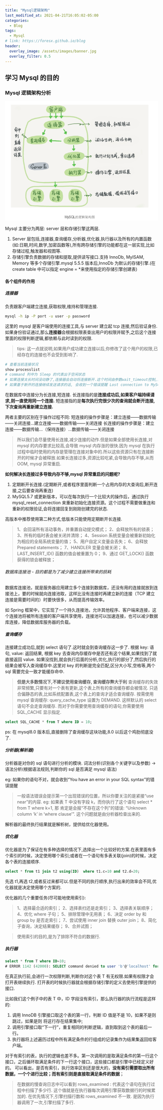 ```yaml
---
title: "Mysql逻辑架构"
last_modified_at: 2021-04-21T16:05:02-05:00
categories:
  - Blog
tags:
  - Mysql
# link: https://foresx.github.io/blog
header:
  overlay_image: /assets/images/banner.jpg
  overlay_filter: 0.5
---
```


## 学习 Mysql 的目的

### Mysql 逻辑架构分析

![Mysql logic](/assets/images/mysql-logic-structure.png)

Mysql 主要分为两层: server 层和存储引擎这两层.

1. Server 层包括,连接器,查询缓存,分析器,优化器,执行器以及所有的内置函数(如:日期,时间,数学,加密函数等),所有跨存储引擎的功能都在这一层实现,比如存储过程,触发器和视图等.
2. 存储引擎负责数据的存储和提取,提供读写接口.支持 InnoDb, MyISAM, Memory 等多个存储引擎.mysql 5.5.5 版本后,InnoDb 为默认的存储引擎.(在 create table 中可以指定 engine = \*来使用指定的存储引擎创建表)

#### 各个组件的作用

##### 连接器

负责跟客户端建立连接,获取权限,维持和管理连接.

```sh
mysql -h ip -P port -u user -p password
```

这里的 mysql 是客户端使用的连接工具,与 server 建立起 tcp 连接,然后验证身份.如果身份验证通过,那么**连接器**会根据权限表查出用户的权限并赋予,之后这个连接里面的权限判断逻辑,都依赖与此时读到的权限.

> tips: 这一点就说明,如果用户成功建立连接以后,你修改了这个用户的权限,已经存在的连接也不会受到影响了.

```sh
# 查看当前连接状况
show processlist
# command 列中为 Sleep 的代表出于空闲状态
# 如果连接太长时间没动静了,连接器会自动将连接断开.这个时间由参数wait_timeout控制,默认为 8h
# 如果基于断开的连接继续发送请求的话, 会收到一个错误提醒 Lost connection to MySQL server during query. 需要重连才能继续请求.
```

在数据库中连接分为长连接,短连接. 长连接指的是**连接成功后,如果客户端持续请求,则一直使用同一个连接.** 短连接指的是**每次执行完很少次的查询就会断开连接,下次查询再重新建立连接.**

两者主要的区别在于操作过程不同:
短连接的操作步骤是：建立连接——数据传输——关闭连接…建立连接——数据传输——关闭连接
长连接的操作步骤是：建立连接——数据传输…（保持连接）…数据传输——关闭连接

> 所以我们会尽量使用长连接,减少连接的动作.但是如果全部使用长连接,对 mysql 的内存要求比较高,会导致 mysql 内存涨的很快.因为 mysql 在执行过程中临时使用的内存是管理在连接对象中的.所以这些资源只有在连接断开的时候才会被释放.如果长连接过多,资源比较吃紧,会导致内存不够,从而 OOM, mysql 异常重启.

**如何解决长连接过多导致内存不够,mysql 异常重启的问题呢?**

1. 定期断开长连接.(定期断开,或者程序里面判断一个占用内存的大查询后,断开连接,之后要查询再重连)
2. MySQL5.7 或更新版本，可以在每次执行一个比较大的操作后，通过执行 mysql_reset_connection 来重新初始化连接资源。这个过程不需要做重连和重新的权限验证,会将连接回复到刚刚创建完的状态.

高版本中推荐使用第二种方式,低版本只能使用定期断开长连接.

> 1、会回滚所有活动事务，并重置自动提交模式；
> 2、会释放所有的锁表；
> 3、所有的临时表会被关闭并清除；
> 4、Session 系统变量会被重新初始化为相应的全局系统变量的值；
> 5、用户自定义变量会丢失；
> 6、会释放 Prepared statements；
> 7、HANDLER 变量会被关闭；
> 8、LAST_INSERT_ID() 函数的值会被重置为 0；
> 9、通过 GET_LOCK() 函数获得的锁会被释放；

###### 数据库连接池 - 目的都是为了减少建立连接所带来的损耗

数据库连接池，就是服务器应用建立多个连接到数据库，还没有用的连接就放到连接池上，要的时候就向连接池取，这样比没有连接时再建立新的连接（TCP 建立连接是需要时间的）时要快很多，从而提高传输效率。

如 Spring 框架中，它实现了一个持久连接池，允许其他程序、客户端来连接，这个连接池将被所有连接的客户端共享使用，连接池可以加速连接，也可以减少数据库连接，降低数据库服务器的负载。

##### 查询缓存

连接建立成功后,就到 select 语句了.这时就会到查询缓存这一步了.
根据 key: 语句, value: 返回结果, 根据 key 去查询内存缓存中是否还有这个结果,如果找到了就直接返回 value. 如果没找到,就会执行后面的分析,优化,执行的部分了,然后执行的结果会被写入查询缓存中.这里对 key 的判断是完全匹配,区分大小写,空格等,两个 sql 需要完全一致才能缓存命中.

> **但是大多数情况下,不建议使用查询缓存, 查询缓存弊大于利** 查询缓存的失效非常频繁,只要有对一个表有更新,这个表上所有的查询缓存都会被情况. 只适合偏静态的表,比如系统配置表,这个表上的查询才适合查询缓存.
> 按需使用 mysql 查询缓存: query_cache_type 设置为 DEMAND. 这样默认的 select 语句不会走查询缓存. 而对于你需要使用查询缓存的语句,你需要使用 SQL_CACHE 显示指定.

```sql
select SQL_CACHE * from T where ID = 10;
```

ps: 在 mysql8.0 版本后,直接删除了查询缓存这块功能,8.0 以后这个鸡肋彻底没了.

##### 分析器(解析器)

分析器是对你的 sql 语句进行分析的模块.
词法分析(识别各个关键字以及参数) -> 语法分析(根据语法规则,判断你的 sql 是否满足 mysql 语法)

eg: 如果你的语句不对，就会收到“You have an error in your SQL syntax”的错误提醒

> 一般语法错误会提示第一个出现错误的位置，所以你要关注的是紧接“use near”的内容.
> eg: 如果表 T 中没有字段 k，而你执行了这个语句 select \* from T where k=1, 那 肯定是会报“不存在这个列”的错误: “Unknown column ‘k’ in ‘where clause’”. 这个问题就是由分析器检查出来的.

解析器的最终执行结果就是解析树，提供给优化器使用。

##### 优化器

优化器是为了保证在有多种选择的情况下,选择出一个比较好的方案.在表里面有多个索引的时候，决定使用哪个索引;或者在一个语句有多表关联(join)的时候，决定各个表的连接顺序.

```sql
select * from t1 join t2 using(ID)  where t1.c=10 and t2.d=20;
```

先选 t1,再选 t2,或者反过来都可以.但是不同的执行顺序,执行出来的效率会不同,优化器就是决定使用哪个方案的.

优化器的几个重要任务(尽可能地使用索引):

> 1、选择最合适的索引；
> 2、选择表扫还是走索引；
> 3、选择表关联顺序；
> 4、优化 where 子句；
> 5、排除管理中无用表；
> 6、决定 order by 和 group by 是否走索引；
> 7、尝试使用 inner join 替换 outer join；
> 8、简化子查询，决定结果缓存；
> 9、合并试图；

> 使用索引的目的,是为了排除不符合的数据行.

##### 执行器

```sql
select * from T where ID=10;
# ERROR 1142 (42000): SELECT command denied to user 'b'@'localhost' for table 'T'
```

在真正执行前,会进行一次权限判断,判断你对这个表 T 有无权限.如果有权限才会打开表继续执行.
打开表的时候执行器就会根据存储引擎的定义去使用引擎提供的接口.

比如我们这个例子中的表 T 中，ID 字段没有索引，那么执行器的执行流程是这样的:

1. 调用 InnoDB 引擎接口取这个表的第一行，判断 ID 值是不是 10，如果不是则跳过，如果是则
   将这行存在结果集中;
2. 调用引擎接口取“下一行”，重复相同的判断逻辑，直到取到这个表的最后一行。
3. 执行器将上述遍历过程中所有满足条件的行组成的记录集作为结果集返回给客户端。

对于有索引的表，执行的逻辑也差不多。第一次调用的是取满足条件的第一行这个接口，之后循环取满足条件的下一行这个接口，这些接口都是引擎中已经定义好的。
可以看出，是否有索引，执行效率区别还是很大的，**没有索引需要取出所有数据，一个个进行比较；而有索引则是直接取满足条件的数据**；

> 在数据的慢查询日志中可以看到 rows_examined : 代表这个语句在执行过程中扫描了多少行. 这个值就是在执行器每次调用引擎获取数据行的时候累加的.
> 在优先情况下,引擎扫描行数和 rows_examined 不一致. 是因为执行器调用了一次,引擎扫描了多行.
